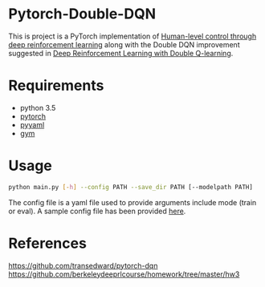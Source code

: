 # Pytorch-Double-DQN
This is project is a PyTorch implementation of [Human-level control through deep reinforcement learning] along with the Double DQN improvement suggested in [Deep Reinforcement Learning with Double Q-learning].

# Requirements
- python 3.5
- [pytorch]
- [pyyaml]
- [gym]

# Usage
```sh
python main.py [-h] --config PATH --save_dir PATH [--modelpath PATH]
```
The config file is a yaml file used to provide arguments include mode (train or eval). A sample config file has been provided [here].
# References
https://github.com/transedward/pytorch-dqn
https://github.com/berkeleydeeprlcourse/homework/tree/master/hw3

[Human-level control through deep reinforcement learning]: http://www.nature.com/nature/journal/v518/n7540/full/nature14236.html
[Deep Reinforcement Learning with Double Q-learning]: https://arxiv.org/abs/1509.06461
[pyyaml]: https://anaconda.org/anaconda/pyyaml
[gym]: https://github.com/openai/gym#installation
[pytorch]: http://pytorch.org/
[here]: https://github.com/Shivanshu-Gupta/Pytorch-Double-DQN/blob/master/config.yaml
